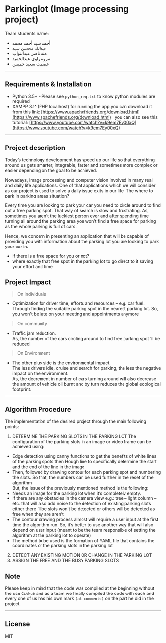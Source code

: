 # Parkinglot (Image processing project)

Team students name:
- أحمد سيد أحمد محمد
&nbsp;
- عبدالله محسن سيد
&nbsp;
- منه ناصر عبدالتواب
&nbsp;
- مروه راوى عبدالحميد
&nbsp;
- عصمت سعيد خميس

---

Requirements & Installation
------
- Python 3.5+ - Please see `python_req.txt` to know python modules are required
&nbsp;
- XAMPP 3.1^ (PHP localhost) for running the app
you can download it from this link: [https://www.apachefriends.org/download.html](https://www.apachefriends.org/download.html)
&nbsp;
you can also see this tutorial: [https://www.youtube.com/watch?v=k9em7Ey00xQ](https://www.youtube.com/watch?v=k9em7Ey00xQ)
&nbsp;

---

Project description
------
Today’s technology development has speed up our life so that everything around us gets smarter, integrable, faster and sometimes more complex or easier depending on the goal to be achieved.

Nowadays, Image processing and computer vision involved in many real and daily life applications.
One of that applications which we will consider as our project is used to solve a daily issue exits in our life. The where to park in parking areas situation?

Every time you are looking to park your car you need to circle around to find out a free parking spot. That way of search is slow and frustrating. As, sometimes you aren’t the luckiest person ever and after spending time turning all around the parking area you won’t find a free space for parking as the whole parking is full of cars.

Hence, we concern in presenting an application that will be capable of providing you with information about the parking lot you are looking to park your car in. 
  - If there is a free space for you or not?
  - where exactly that free spot in the parking lot to go direct to it saving your effort and time


Project Impact
------
> On individuals 
-	Optimization for driver time, efforts and resources – e.g. car fuel. 
<br/> Through finding the suitable parking spot in the nearest parking lot. So, you won't be late on your meeting and appointments anymore
> On community
-	Traffic jam reduction. 
  <br/>As, the number of the cars circling around to find free parking spot ‘ll be reduced
> On Environment
-	The other plus side is the environmental impact.
  <br/>The less drivers idle, cruise and search for parking, the less the negative impact on the environment. 
  <br/>As, the decrement in number of cars turning around will also decrease the amount of vehicle oil burnt and by turn reduces the global ecological footprint.

----------

Algorithm Procedure
------
The implementation of the desired project through the main following points:
1. DETERMINE THE PARKING SLOTS IN THE PARKING LOT
The configuration of the parking slots in an image or video frame can be achieved using:
-	Edge detection using canny functions to get the benefits of white lines of the parking spots then Hough line to specifically determine the start and the end of the line in the image
-	Then, followed by drawing contour for each parking spot and numbering the slots. So that, the numbers can be used further in the reset of the algorithm  
But, the issue of the previously mentioned method is the following:
-	Needs an image for the parking lot when it’s completely empty.
-	If there are any obstacles in the camera view e.g.: tree – light column – etc. that will also add noise to the detection of existing parking slots either there ‘ll be slots won’t be detected or others will be detected as free when they are aren’t
-	The contour drawing process almost will require a user input at the first time the algorithm run. 
So, it’s better to use another way that will also depend on user input (meant to be the team responsible of setting the algorithm at the parking lot to operate)
-	The method to be used is the formation of YAML file that contains the coordinates of the parking slots in the parking lot
2. DETECT ANY EXISTING MOTION OR CHANGE IN THE PARKING LOT
3. ASSIGN THE FREE AND THE BUSY PARKING SLOTS



Note
------
Please keep in mind that the code was compiled at the beginning without the use `Github`
and as a team we finally compiled the code with each and every one of us has his
own mark `(at comments)` on the part he did in the project

---

License
------
MIT
